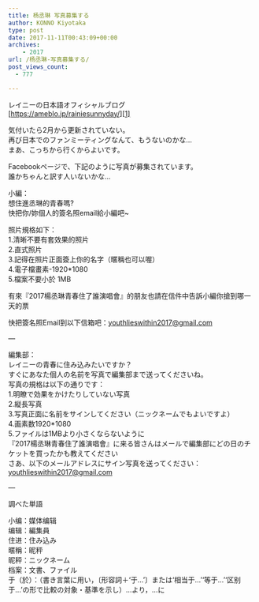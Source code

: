 ```yaml
---
title: 杨丞琳 写真募集する
author: KONNO Kiyotaka
type: post
date: 2017-11-11T00:43:09+00:00
archives:
    - 2017
url: /杨丞琳-写真募集する/
post_views_count:
  - 777

---
```

レイニーの日本語オフィシャルブログ  
[https://ameblo.jp/rainiesunnyday/][1]

気付いたら2月から更新されていない。  
再び日本でのファンミーティングなんて、もうないのかな…  
まあ、こっちから行くからよいです。

Facebookページで、下記のように写真が募集されています。  
誰かちゃんと訳す人いないかな…

小編：  
想住進丞琳的青春嗎?  
快把你/妳個人的簽名照email給小編吧~

照片規格如下：  
1.清晰不要有套效果的照片  
2.直式照片  
3.記得在照片正面簽上你的名字（暱稱也可以喔）  
4.電子檔畫素-1920*1080  
5.檔案不要小於 1MB

有來『2017楊丞琳青春住了誰演唱會』的朋友也請在信件中告訴小編你搶到哪一天的票

快把簽名照Email到以下信箱吧：<youthlieswithin2017@gmail.com>

&#8212;

編集部：  
レイニーの青春に住み込みたいですか？  
すぐにあなた個人の名前を写真で編集部まで送ってくださいね。  
写真の規格は以下の通りです：  
1.明瞭で効果をかけたりしていない写真  
2.縦長写真  
3.写真正面に名前をサインしてください（ニックネームでもよいですよ）  
4.画素数1920*1080  
5.ファイルは1MBより小さくならないように  
『2017楊丞琳青春住了誰演唱會』に来る皆さんはメールで編集部にどの日のチケットを買ったかも教えてください  
さあ、以下のメールアドレスにサイン写真を送ってください：<a>youthlieswithin2017@gmail.com</a>

&#8212;

調べた単語

小编：媒体编辑  
编辑：編集員  
住进：住み込み  
暱稱：昵秤  
昵秤：ニックネーム  
档案：文書、ファイル  
于（於）：（書き言葉に用い，〔形容詞＋‘于…’〕または‘相当于…’‘等于…’‘区别于…’の形で比較の対象・基準を示し）…より，…に

 [1]: https://ameblo.jp/rainiesunnyday/ "https://ameblo.jp/rainiesunnyday/"